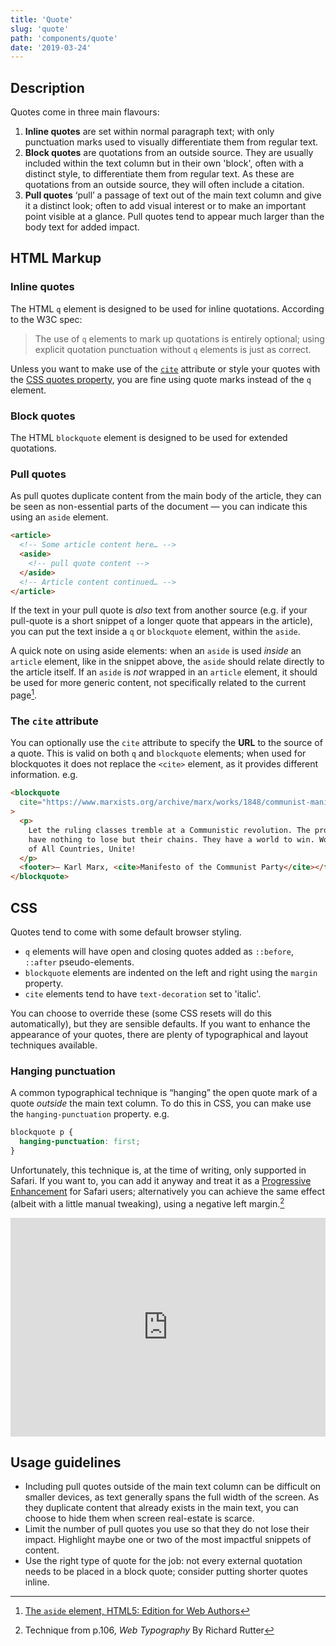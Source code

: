 ```yaml
---
title: 'Quote'
slug: 'quote'
path: 'components/quote'
date: '2019-03-24'
---
```


## Description

Quotes come in three main flavours:

1. **Inline quotes** are set within normal paragraph text; with only punctuation marks used to visually differentiate them from regular text.
2. **Block quotes** are quotations from an outside source. They are usually included within the text column but in their own 'block', often with a distinct style, to differentiate them from regular text. As these are quotations from an outside source, they will often include a citation.
3. **Pull quotes** ‘pull’ a passage of text out of the main text column and give it a distinct look; often to add visual interest or to make an important point visible at a glance. Pull quotes tend to appear much larger than the body text for added impact.

## HTML Markup

### Inline quotes

The HTML `q` element is designed to be used for inline quotations. According to the W3C spec:

<blockquote cite="https://www.w3.org/TR/2011/WD-html5-author-20110809/the-q-element.html">
  <p>The use of <code>q</code> elements to mark up quotations is entirely optional; using explicit quotation punctuation without <code>q</code> elements is just as correct.</p>
</blockquote>

Unless you want to make use of the [`cite`](#the-cite-attribute) attribute or style your quotes with the [CSS quotes property](https://css-tricks.com/almanac/properties/q/quotes/), you are fine using quote marks instead of the `q` element.

### Block quotes

The HTML `blockquote` element is designed to be used for extended quotations.

### Pull quotes

As pull quotes duplicate content from the main body of the article, they can be seen as non-essential parts of the document — you can indicate this using an `aside` element.

```html
<article>
  <!-- Some article content here… -->
  <aside>
    <!-- pull quote content -->
  </aside>
  <!-- Article content continued… -->
</article>
```

If the text in your pull quote is _also_ text from another source (e.g. if your pull-quote is a short snippet of a longer quote that appears in the article), you can put the text inside a `q` or `blockquote` element, within the `aside`.

A quick note on using aside elements: when an `aside` is used _inside_ an `article` element, like in the snippet above, the `aside` should relate directly to the article itself. If an `aside` is _not_ wrapped in an `article` element, it should be used for more generic content, not specifically related to the current page[^1].

### The `cite` attribute

You can optionally use the `cite` attribute to specify the **URL** to the source of a quote. This is valid on both `q` and `blockquote` elements; when used for blockquotes it does not replace the `<cite>` element, as it provides different information. e.g.

```html
<blockquote
  cite="https://www.marxists.org/archive/marx/works/1848/communist-manifesto/ch04.htm"
>
  <p>
    Let the ruling classes tremble at a Communistic revolution. The proletarians
    have nothing to lose but their chains. They have a world to win. Working Men
    of All Countries, Unite!
  </p>
  <footer>— Karl Marx, <cite>Manifesto of the Communist Party</cite></footer>
</blockquote>
```

## CSS

Quotes tend to come with some default browser styling.

- `q` elements will have open and closing quotes added as `::before`, `::after` pseudo-elements.
- `blockquote` elements are indented on the left and right using the `margin` property.
- `cite` elements tend to have `text-decoration` set to 'italic'.

You can choose to override these (some CSS resets will do this automatically), but they are sensible defaults. If you want to enhance the appearance of your quotes, there are plenty of typographical and layout techniques available.

### Hanging punctuation

A common typographical technique is “hanging” the open quote mark of a quote _outside_ the main text column. To do this in CSS, you can make use the `hanging-punctuation` property. e.g.

```css
blockquote p {
  hanging-punctuation: first;
}
```

Unfortunately, this technique is, at the time of writing, only supported in Safari. If you want to, you can add it anyway and treat it as a [Progressive Enhancement](https://www.gov.uk/service-manual/technology/using-progressive-enhancement) for Safari users; alternatively you can achieve the same effect (albeit with a little manual tweaking), using a negative left margin.[^2]

<iframe height="350" style="width: 100%;" scrolling="no" title="Example quote styles" src="https://codepen.io/inbn/embed/preview/yLLGYgN?height=350&theme-id=light&default-tab=html,result" frameborder="no" allowtransparency="true" allowfullscreen="true" class="mt-6">
  See the Pen <a href='https://codepen.io/inbn/pen/yLLGYgN'>Example quote styles</a> by Iain Bean
  (<a href='https://codepen.io/inbn'>@inbn</a>) on <a href='https://codepen.io'>CodePen</a>.
</iframe>

## Usage guidelines

- Including pull quotes outside of the main text column can be difficult on smaller devices, as text generally spans the full width of the screen. As they duplicate content that already exists in the main text, you can choose to hide them when screen real-estate is scarce.
- Limit the number of pull quotes you use so that they do not lose their impact. Highlight maybe one or two of the most impactful snippets of content.
- Use the right type of quote for the job: not every external quotation needs to be placed in a block quote; consider putting shorter quotes inline.

[^1]: [The `aside` element, HTML5: Edition for Web Authors](https://www.w3.org/TR/2011/WD-html5-author-20110809/the-aside-element.html)
[^2]: Technique from p.106, _Web Typography_ By Richard Rutter
